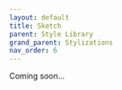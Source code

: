 ```yaml
---
layout: default
title: Sketch
parent: Style Library
grand_parent: Stylizations
nav_order: 6
---
```


Coming soon...